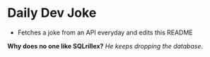 
# Daily Dev Joke

- Fetches a joke from an API everyday and edits this README

**Why does no one like SQLrillex?**
*He keeps dropping the database.*